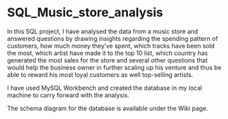 # SQL_Music_store_analysis

In this SQL project, I have analysed the data from a music store and answered questions by drawing insights regarding the spending pattern of customers, how much money they’ve spent, which tracks have been sold the most, which artist have made it to the top 10 list, which country has generated the most sales for the store and several other questions that would help the business owner in further scaling up his venture and thus be able to reward his most loyal customers as well top-selling artists.

I have used MySQL Workbench and created the database in my local machine to carry forward with the analysis.

The schema diagram for the database is available under the Wiki page.
